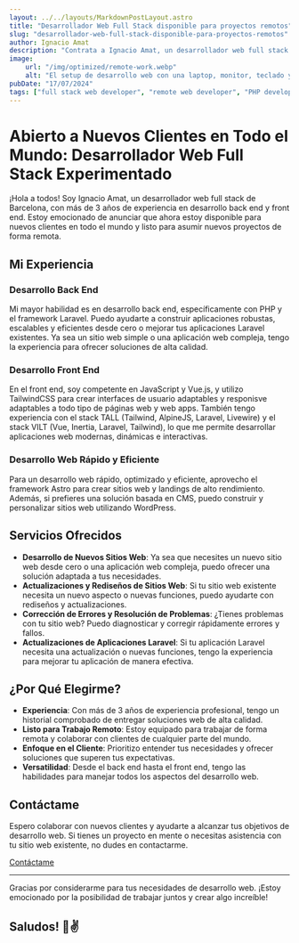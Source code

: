 ```yaml
---
layout: ../../layouts/MarkdownPostLayout.astro
title: "Desarrollador Web Full Stack disponible para proyectos remotos"
slug: "desarrollador-web-full-stack-disponible-para-proyectos-remotos"
author: Ignacio Amat
description: "Contrata a Ignacio Amat, un desarrollador web full stack experimentado de Barcelona, especializado en PHP, Laravel, stack TALL, stack VILT, JavaScript, Vue.js y TailwindCSS. Disponible para nuevos clientes en todo el mundo."
image:
    url: "/img/optimized/remote-work.webp"
    alt: "El setup de desarrollo web con una laptop, monitor, teclado y ratón en un escritorio limpio y organizado."
pubDate: "17/07/2024"
tags: ["full stack web developer", "remote web developer", "PHP developer", "Laravel developer", "web development services", "TailwindCSS"]
---
```

# Abierto a Nuevos Clientes en Todo el Mundo: Desarrollador Web Full Stack Experimentado

¡Hola a todos! Soy Ignacio Amat, un desarrollador web full stack de Barcelona, con más de 3 años de experiencia en desarrollo back end y front end. Estoy emocionado de anunciar que ahora estoy disponible para nuevos clientes en todo el mundo y listo para asumir nuevos proyectos de forma remota.

## Mi Experiencia

### Desarrollo Back End
Mi mayor habilidad es en desarrollo back end, específicamente con PHP y el framework Laravel. Puedo ayudarte a construir aplicaciones robustas, escalables y eficientes desde cero o mejorar tus aplicaciones Laravel existentes. Ya sea un sitio web simple o una aplicación web compleja, tengo la experiencia para ofrecer soluciones de alta calidad.

### Desarrollo Front End
En el front end, soy competente en JavaScript y Vue.js, y utilizo TailwindCSS para crear interfaces de usuario adaptables y responisve adaptables a todo tipo de páginas web y web apps. También tengo experiencia con el stack TALL (Tailwind, AlpineJS, Laravel, Livewire) y el stack VILT (Vue, Inertia, Laravel, Tailwind), lo que me permite desarrollar aplicaciones web modernas, dinámicas e interactivas.

### Desarrollo Web Rápido y Eficiente
Para un desarrollo web rápido, optimizado y eficiente, aprovecho el framework Astro para crear sitios web y landings de alto rendimiento. Además, si prefieres una solución basada en CMS, puedo construir y personalizar sitios web utilizando WordPress.

## Servicios Ofrecidos

- **Desarrollo de Nuevos Sitios Web**: Ya sea que necesites un nuevo sitio web desde cero o una aplicación web compleja, puedo ofrecer una solución adaptada a tus necesidades.
- **Actualizaciones y Rediseños de Sitios Web**: Si tu sitio web existente necesita un nuevo aspecto o nuevas funciones, puedo ayudarte con rediseños y actualizaciones.
- **Corrección de Errores y Resolución de Problemas**: ¿Tienes problemas con tu sitio web? Puedo diagnosticar y corregir rápidamente errores y fallos.
- **Actualizaciones de Aplicaciones Laravel**: Si tu aplicación Laravel necesita una actualización o nuevas funciones, tengo la experiencia para mejorar tu aplicación de manera efectiva.

## ¿Por Qué Elegirme?

- **Experiencia**: Con más de 3 años de experiencia profesional, tengo un historial comprobado de entregar soluciones web de alta calidad.
- **Listo para Trabajo Remoto**: Estoy equipado para trabajar de forma remota y colaborar con clientes de cualquier parte del mundo.
- **Enfoque en el Cliente**: Prioritizo entender tus necesidades y ofrecer soluciones que superen tus expectativas.
- **Versatilidad**: Desde el back end hasta el front end, tengo las habilidades para manejar todos los aspectos del desarrollo web.

## Contáctame

Espero colaborar con nuevos clientes y ayudarte a alcanzar tus objetivos de desarrollo web. Si tienes un proyecto en mente o necesitas asistencia con tu sitio web existente, no dudes en contactarme.

[Contáctame](mailto:ignacioamat@ignathedev.com)

---

Gracias por considerarme para tus necesidades de desarrollo web. ¡Estoy emocionado por la posibilidad de trabajar juntos y crear algo increíble!

Saludos! 🙌✌️
---

<style>
    article {
        text-wrap: pretty;
    }
    
    article h3 {
    font-weight: bold;
      font-size: 1.5em;
      margin-top: 1.5em;
    }

article p {
    margin: 10px 0;
}

article ul, article ol {
    list-style-type: circle;
    margin: 10px 0 10px 20px;
}

article li h4 {
    /* add soft light font */
    font-weight: lighter;
    font-style: italic;
}

article blockquote {
    border-left: 4px solid #ddd;
    padding-left: 15px;
    color: #666;
    margin: 20px 0;
    font-style: italic;
}

article p a {
      cursor: pointer;
  display: inline-flex;
  align-items: center;
  padding: 0.5rem 1rem; /* py-2 px-4 */
  font-size: 0.875rem; /* text-sm */
  font-weight: 500; /* font-medium */
  color: #1f2937; /* text-gray-900 */
  background-color: #ffffff; /* bg-white */
  border: 1px solid #e5e7eb; /* border border-gray-200 */
  border-radius: 0.5rem; /* rounded-lg */
  transition: all 0.2s ease-in-out; /* transition */
}

article p a:hover {
    background-color: #f3f4f6; /* hover:bg-gray-100 */
  color: rgba(234, 179, 8, 0.9); /* hover:text-yellow-500/90 */
}

article p a:focus {
    z-index: 10; /* focus:z-10 */
  outline: none; /* focus:outline-none */
  border-color: #e5e7eb; /* focus:ring-gray-200 */
  box-shadow: 0 0 0 2px #e5e7eb; /* focus:ring-2 */
  color: rgba(234, 179, 8, 0.9); /* focus:text-yellow-500/90 */
}

article code {
    background-color: #f5f5f5;
    padding: 2px 4px;
    border-radius: 4px;
    font-family: 'Courier New', Courier, monospace;
}

article pre {
    background-color: #f5f5f5;
    padding: 10px;
    border-radius: 4px;
    overflow-x: auto;
}

@media (min-width: 601px) and (max-width: 1024px) {
    article {
        padding: 40px;
    }
}

@media (max-width: 600px) { 
    article {
      padding: 30px;
    }

 }
</style>